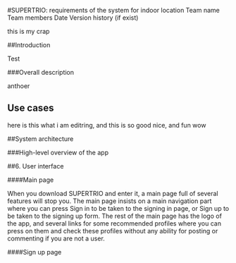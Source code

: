 #SUPERTRIO: requirements of the system for indoor location
Team name
Team members
Date
Version history (if exist)

this is my crap

##Introduction

Test

###Overall description

anthoer 

## Use cases
here is this what i am editring, and this is so good nice, and fun wow

##System architecture

###High-level overview of the app




##6. User interface

####Main page

When you download SUPERTRIO and enter it, a main page full of several features will stop you. The main page insists
on a main navigation part where you can press Sign in to be taken to the signing in page, or Sign up to be taken
to the signing up form. The rest of the main page has the logo of the app, and several links for some recommended profiles where you can press on them and check these profiles without any ability for posting or commenting if you
are not a user.

####Sign up page

